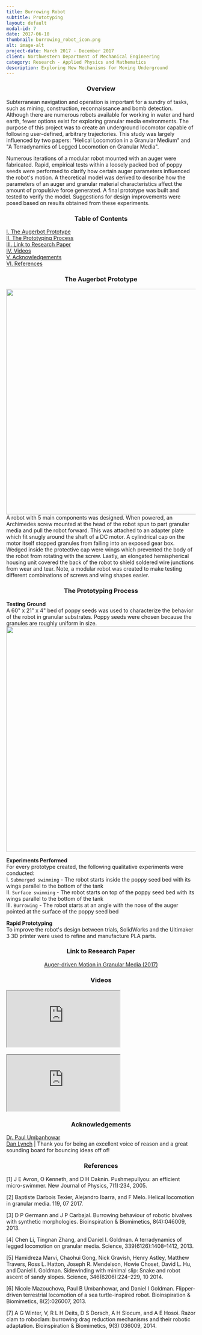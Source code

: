 ```yaml
---
title: Burrowing Robot
subtitle: Prototyping
layout: default
modal-id: 7
date: 2017-06-10
thumbnail: burrowing_robot_icon.png
alt: image-alt
project-date: March 2017 - December 2017
client: Northwestern Department of Mechanical Engineering
category: Research - Applied Physics and Mathematics
description: Exploring New Mechanisms for Moving Underground
---
```

<center><h3>Overview</h3></center>
Subterranean navigation and operation is important for a sundry of tasks, such as mining, construction, reconnaissance and bomb detection. Although there are numerous robots available for working in water and hard earth, fewer options exist for exploring granular media environments. The purpose of this project was to create an underground locomotor capable of following user-defined, arbitrary trajectories. This study was largely influenced by two papers: "Helical Locomotion in a Granular Medium" and "A Terradynamics of Legged Locomotion on Granular Media". <br>

Numerous iterations of a modular robot mounted with an auger were fabricated. Rapid, empirical tests within a loosely packed bed of poppy seeds were performed to clarify how certain auger parameters influenced the robot's motion. A theoretical model was derived to describe how the parameters of an auger and granular material characteristics affect the amount of propulsive force generated. A final prototype was built and tested to verify the model. Suggestions for design improvements were posed based on results obtained from these experiments.

<center><h3>Table of Contents</h3></center>
<a href="#auger_proto">I. The Augerbot Prototype</a><br>
<a href="#auger_eval">II. The Prototyping Process</a><br>
<a href="#paper">III. Link to Research Paper</a><br>
<a href="#media">IV. Videos</a><br>
<a href="#thanks">V. Acknowledgements</a><br>
<a href="#cite">VI. References</a>

<center><h3 id="auger_proto">The Augerbot Prototype</h3></center>
<img class="img-responsive" src="img/portfolio/7/screw_head_plane.png" width="600">
A robot with 5 main components was designed. When powered, an Archimedes screw mounted at the head of the robot spun to part granular media and pull the robot forward. This was attached to an adapter plate which fit snugly around the shaft of a DC motor. A cylindrical cap on the motor itself stopped granules from falling into an exposed gear box. Wedged inside the protective cap were wings which prevented the body of the robot from rotating with the screw. Lastly, an elongated hemispherical housing unit covered the back of the robot to shield soldered wire junctions from wear and tear. Note, a modular robot was created to make testing different combinations of screws and wing shapes easier.

<center><h3 id="auger_eval">The Prototyping Process</h3></center>
<b>Testing Ground</b><br>
A 60" x 21" x 4" bed of poppy seeds was used to characterize the behavior of the robot in granular substrates. Poppy seeds were chosen because the granules are roughly uniform in size.

<img class="img-responsive" src="img/portfolio/7/poppy_bed.png" width="600">

<b>Experiments Performed</b><br>
For every prototype created, the following qualitative experiments were conducted: <br>
I. `Submerged swimming` - The robot starts inside the poppy seed bed with its wings parallel to the bottom of the tank <br>
II. `Surface swimming` - The robot starts on top of the poppy seed bed with its wings parallel to the bottom of the tank <br>
III. `Burrowing` - The robot starts at an angle with the nose of the auger pointed at the surface of the poppy seed bed

<b>Rapid Prototyping</b><br>
To improve the robot's design between trials, SolidWorks and the Ultimaker 3 3D printer were used to refine and manufacture PLA parts.  

<center><h3 id="paper">Link to Research Paper</h3></center>
<center><a href="files/burrowing_robot_writeup.pdf" class="btn btn-default btn-xl wow tada"> Auger-driven Motion in Granular Media (2017)</a></center>

<center><h3 id="media">Videos</h3></center>
<div class="row">
  <div class="col-lg-2 col-md-1">
  </div>
  <div class="col-lg-8 col-md-10 col-sm-12">
    <div class="embed-responsive embed-responsive-16by9" style="center">
      <iframe class="embed-responsive-item" src="https://www.youtube.com/embed/tiBAuza35ls?ecver=1" allowfullscreen></iframe>
    </div>
  </div>
  <div class="col-lg-2 col-md-1">
  </div>
</div>
<br>
<div class="row">
  <div class="col-lg-2 col-md-1">
  </div>
  <div class="col-lg-8 col-md-10 col-sm-12">
    <div class="embed-responsive embed-responsive-16by9" style="center">
      <iframe class="embed-responsive-item" src="https://www.youtube.com/embed/Wui13GpK8E8?ecver=1" allowfullscreen></iframe>
    </div>
  </div>
  <div class="col-lg-2 col-md-1">
  </div>
</div>

<center><h3 id="thanks">Acknowledgements</h3></center>
<a href="http://www.mccormick.northwestern.edu/research-faculty/directory/affiliated/umbanhowar-paul.html">Dr. Paul Umbanhowar</a><br>
<a href="https://github.com/dlynch7">Dan Lynch</a> | Thank you for being an excellent voice of reason and a great sounding board for bouncing ideas off of!

<center><h3 id="cite">References</h3></center>
[1] J E Avron, O Kenneth, and D H Oaknin. Pushmepullyou: an efficient micro-swimmer. New Journal of Physics, 7(1):234, 2005.

[2] Baptiste Darbois Texier, Alejandro Ibarra, and F Melo. Helical locomotion in granular media. 119, 07 2017.

[3] D P Germann and J P Carbajal. Burrowing behaviour of robotic bivalves with synthetic morphologies. Bioinspiration & Biomimetics, 8(4):046009, 2013.

[4] Chen Li, Tingnan Zhang, and Daniel I. Goldman. A terradynamics of legged locomotion on granular media. Science, 339(6126):1408–1412, 2013.

[5] Hamidreza Marvi, Chaohui Gong, Nick Gravish, Henry Astley, Matthew Travers, Ross L. Hatton, Joseph R. Mendelson, Howie Choset, David L. Hu, and Daniel I. Goldman. Sidewinding with minimal slip: Snake and robot ascent of sandy slopes. Science, 346(6206):224–229, 10 2014.

[6] Nicole Mazouchova, Paul B Umbanhowar, and Daniel I Goldman. Flipper-driven terrestrial locomotion of a sea turtle-inspired robot. Bioinspiration & Biomimetics, 8(2):026007, 2013.

[7] A G Winter, V, R L H Deits, D S Dorsch, A H Slocum, and A E Hosoi. Razor clam to roboclam: burrowing drag reduction mechanisms and their robotic adaptation. Bioinspiration & Biomimetics, 9(3):036009, 2014.
